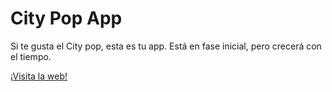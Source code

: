# City Pop App

Si te gusta el City pop, esta es tu app. Está en fase inicial, pero crecerá con el tiempo.

[¡Visita la web!](https://tu-sitio.vercel.app)